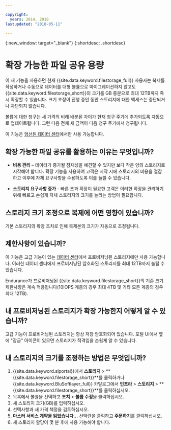 ```yaml
---

copyright:
  years: 2014, 2018
lastupdated: "2018-05-11"

---
```

{:new_window: target="_blank"}
{:shortdesc: .shortdesc}

# 확장 가능한 파일 공유 용량

이 새 기능을 사용하면 현재 {{site.data.keyword.filestorage_full}} 사용자는 복제를 작성하거나 수동으로 데이터를 대형 볼륨으로 마이그레이션하지 않고도 {{site.data.keyword.filestorage_short}}의 크기를 GB 증분으로 최대 12TB까지 즉시 확장할 수 있습니다. 크기 조정이 진행 중인 동안 스토리지에 대한 액세스는 중단되거나 차단되지 않습니다. 

볼륨에 대한 청구는 새 가격의 비례 배분된 차이가 현재 청구 주기에 추가되도록 자동으로 업데이트됩니다. 그런 다음 전체 새 금액이 다음 청구 주기에서 청구됩니다.

이 기능은 [엄선된 데이터 센터](new-ibm-block-and-file-storage-location-and-features.html)에서만 사용 가능합니다. 

## 확장 가능한 파일 공유를 활용하는 이유는 무엇입니까?

- **비용 관리** – 데이터가 증가될 잠재성을 예견할 수 있지만 보다 작은 양의 스토리지로 시작해야 합니다. 확장 기능을 사용하여 고객은 시작 시에 스토리지의 비용을 절감하고 이후에 자체 요구사항을 수용하도록 이를 늘릴 수 있습니다.  

- **스토리지 요구사항 증가** - 빠른 초과 확장이 필요한 고객은 이러한 확장을 관리하기 위해 빠르고 손쉽게 자체 스토리지의 크기를 늘리는 방법이 필요합니다.

## 스토리지 크기 조정으로 복제에 어떤 영향이 있습니까?

기본 스토리지의 확장 조치로 인해 복제본의 크기가 자동으로 조정됩니다.

## 제한사항이 있습니까?

이 기능은 고급 기능이 있는 [데이터 센터](new-ibm-block-and-file-storage-location-and-features.html)에서 프로비저닝된 스토리지에만 사용 가능합니다. 이러한 데이터 센터에서 프로비저닝된 암호화된 스토리지를 최대 12TB까지 늘릴 수 있습니다. 

Endurance가 프로비저닝된 {{site.data.keyword.filestorage_short}}의 기존 크기 제한사항은 계속 적용됩니다(10IOPS 계층의 경우 최대 4TB 및 기타 모든 계층의 경우 최대 12TB).

## 내 프로비저닝된 스토리지가 확장 가능한지 어떻게 알 수 있습니까?

고급 기능이 프로비저닝된 스토리지는 항상 저장 암호화되어 있습니다. 포털 UI에서 옆에 "잠금" 아이콘이 있으면 스토리지가 적격임을 손쉽게 알 수 있습니다. 

## 내 스토리지의 크기를 조정하는 방법은 무엇입니까?

1. {{site.data.keyword.slportal}}에서 **스토리지** > **{{site.data.keyword.filestorage_short}}**를 클릭하거나 {{site.data.keyword.BluSoftlayer_full}} 카탈로그에서 **인프라** > **스토리지** > **{{site.data.keyword.filestorage_short}}**를 클릭하십시오.
2. 목록에서 볼륨을 선택하고 **조치** > **볼륨 수정**을 클릭하십시오.
3. 새 스토리지 크기(GB)를 입력하십시오.
4. 선택사항과 새 가격 책정을 검토하십시오.
5. **마스터 서비스 계약을 읽었습니다...** 선택란을 클릭하고 **주문하기**를 클릭하십시오.
6. 새 스토리지 할당이 몇 분 후에 사용 가능해야 합니다.

